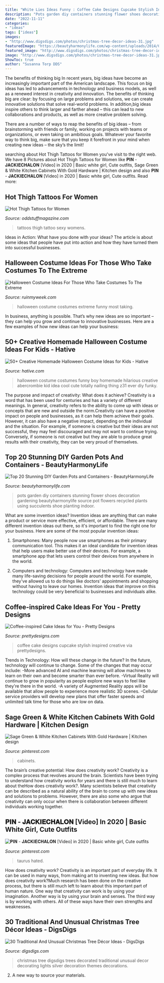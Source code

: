 ```yaml
---
title: "White Lies Ideas Funny : Coffee Cake Designs Cupcake Stylish Inspired Creative Via Prettydesigns"
description: "Pots garden diy containers stunning flower shoes decoration gardening beautyharmonylife source pot flowers recycled plants using succulents shoe planting indoor"
date: "2022-11-11"
categories:
- "ideas"
tags: ["ideas"]
images:
- "http://www.digsdigs.com/photos/christmas-tree-decor-ideas-31.jpg"
featuredImage: "https://beautyharmonylife.com/wp-content/uploads/2014/03/Gardening-Flower-Pots-Decoration-Ideas-with-shoes.jpg"
featured_image: "http://www.digsdigs.com/photos/christmas-tree-decor-ideas-31.jpg"
image: "http://www.digsdigs.com/photos/christmas-tree-decor-ideas-31.jpg"
ShowToc: true
author: "Susanna Torp DDS"
---
```



The benefits of thinking big
In recent years, big ideas have become an increasingly important part of the American landscape. This focus on big ideas has led to advancements in technology and business models, as well as a renewed interest in creativity and innovation.
The benefits of thinking big are clear: by focusing on large problems and solutions, we can create innovative solutions that solve real-world problems. In addition,big ideas inspire others to think larger and farther ahead – this can lead to new collaborations and products, as well as more creative problem solving.

There are a number of ways to reap the benefits of big ideas – from brainstorming with friends or family, working on projects with teams or organizations, or even taking on ambitious goals. Whatever your favorite way to think big, make sure that you keep it forefront in your mind when creating new ideas – the sky’s the limit!

	

		
searching about Hot Thigh Tattoos for Women you've visit to the right web. We have 8 Pictures about Hot Thigh Tattoos for Women like 𝐏𝐈𝐍 - 𝐉𝐀𝐂𝐊𝐈𝐄𝐂𝐇𝐀𝐋𝐎𝐍 [Video] in 2020 | Basic white girl, Cute outfits, Sage Green &amp; White Kitchen Cabinets With Gold Hardware | Kitchen design and also 𝐏𝐈𝐍 - 𝐉𝐀𝐂𝐊𝐈𝐄𝐂𝐇𝐀𝐋𝐎𝐍 [Video] in 2020 | Basic white girl, Cute outfits. Read more:
		
    
## Hot Thigh Tattoos For Women

<img loading=lazy src="http://oddstuffmagazine.com/wp-content/uploads/2014/01/thigh-tattoos-for-women-1.jpg" onerror="this.onerror=null;this.src='https://tse2.mm.bing.net/th?id=OIP.pUKn7jYyyl1bzzr61L3c0wHaLE&amp;pid=15.1';" alt="Hot Thigh Tattoos for Women">

_Source: oddstuffmagazine.com_

>tattoos thigh tattoo sexy womens. 

	

Ideas in Action: What have you done with your ideas?
The article is about some ideas that people have put into action and how they have turned them into successful businesses.

    
## Halloween Costume Ideas For Those Who Take Costumes To The Extreme

<img loading=lazy src="https://ruinmyweek.com/wp-content/uploads/2019/09/tk-halloween-costume-ideas-for-people-who-like-taking-their-costumes-to-the-extreme-20.jpg" onerror="this.onerror=null;this.src='https://tse3.mm.bing.net/th?id=OIP._Jt0SCeLFhkxlvya2Inx-QHaNL&amp;pid=15.1';" alt="Halloween Costume Ideas For Those Who Take Costumes To The Extreme">

_Source: ruinmyweek.com_

>halloween costume costumes extreme funny most taking. 

	

In business, anything is possible. That’s why new ideas are so important – they can help you grow and continue to innovative businesses. Here are a few examples of how new ideas can help your business: 

    
## 50+ Creative Homemade Halloween Costume Ideas For Kids - Hative

<img loading=lazy src="https://hative.com/wp-content/uploads/2014/03/costumes-for-kids/12-funny-boy-costume-idea.jpg" onerror="this.onerror=null;this.src='https://tse4.mm.bing.net/th?id=OIP.7Mct-EENO0S_vC3VxdPgXgHaH-&amp;pid=15.1';" alt="50+ Creative Homemade Halloween Costume Ideas for Kids - Hative">

_Source: hative.com_

>halloween costume costumes funny boy homemade hilarious creative abercrombie kid idea cool cute totally nailing thing z31 ever diy funky. 

	

The purpose and impact of creativity: What does it achieve?
Creativity is a word that has been used for centuries and has a variety of different meanings. In general, creativity refers to the ability to come up with ideas or concepts that are new and outside the norm.Creativity can have a positive impact on people and businesses, as it can help them achieve their goals. However, it can also have a negative impact, depending on the individual and the situation. For example, if someone is creative but their ideas are not successful, they may feel discouraged and may not want to continue trying. Conversely, if someone is not creative but they are able to produce great results with their creativity, they can be very proud of themselves.

    
## Top 20 Stunning DIY Garden Pots And Containers - BeautyHarmonyLife

<img loading=lazy src="https://beautyharmonylife.com/wp-content/uploads/2014/03/Gardening-Flower-Pots-Decoration-Ideas-with-shoes.jpg" onerror="this.onerror=null;this.src='https://tse2.mm.bing.net/th?id=OIP.Xkih-Qc1nAwsD6QrN0CIeAHaFi&amp;pid=15.1';" alt="Top 20 Stunning DIY Garden Pots and Containers - BeautyHarmonyLife">

_Source: beautyharmonylife.com_

>pots garden diy containers stunning flower shoes decoration gardening beautyharmonylife source pot flowers recycled plants using succulents shoe planting indoor. 

	

What are some invention ideas?
Invention ideas are anything that can make a product or service more effective, efficient, or affordable. There are many different invention ideas out there, so it's important to find the right one for your business. Here are some of the most popular invention ideas:
1. Smartphones: Many people now use smartphones as their primary communication tool. This makes it an ideal candidate for invention ideas that help users make better use of their devices. For example, a smartphone app that lets users control their devices from anywhere in the world.

2. Computers and technology: Computers and technology have made many life-saving decisions for people around the world. For example, they've allowed us to do things like doctors' appointments and shopping without having to leave our homes. Invention ideas that improve on this technology could be very beneficial to businesses and individuals alike.


    
## Coffee-inspired Cake Ideas For You - Pretty Designs

<img loading=lazy src="http://www.prettydesigns.com/wp-content/uploads/2015/01/Stylish-Coffee-Cake.jpg" onerror="this.onerror=null;this.src='https://tse1.mm.bing.net/th?id=OIP.nLhJ0YpTCUX3p6NC_DCSPwHaHl&amp;pid=15.1';" alt="Coffee-inspired Cake Ideas for You - Pretty Designs">

_Source: prettydesigns.com_

>coffee cake designs cupcake stylish inspired creative via prettydesigns. 

	

Trends in Technology: How will these change in the future?
In the future, technology will continue to change. Some of the changes that may occur include: 
-More advanced AI and machine learning will allow machines to learn on their own and become smarter than ever before.
-Virtual Reality will continue to grow in popularity as people explore new ways to feel like they're there in the world.
-A variety of Augmented Reality apps will be available that allow people to experience more realistic 3D scenes.
-Cellular service providers will develop new plans that offer faster speeds and unlimited talk time for those who are low on data.

    
## Sage Green &amp; White Kitchen Cabinets With Gold Hardware | Kitchen Design

<img loading=lazy src="https://i.pinimg.com/736x/fa/01/09/fa0109f1431ef6c7eeb9cf443dc2e8e5.jpg" onerror="this.onerror=null;this.src='https://tse1.mm.bing.net/th?id=OIP.XPZq0I4Ty7v4Q6TvX2JpIwHaLA&amp;pid=15.1';" alt="Sage Green &amp; White Kitchen Cabinets With Gold Hardware | Kitchen design">

_Source: pinterest.com_

>cabinets. 

	

The brain’s creative potential: How does creativity work?
Creativity is a complex process that revolves around the brain. Scientists have been trying to understand how creativity works for years and there is still much to learn about theHow does creativity work?. Many scientists believe that creativity can be described as a natural ability of the brain to come up with new ideas and solutions to problems. However, there are also some who argue that creativity can only occur when there is collaboration between different individuals working together.

    
## 𝐏𝐈𝐍 - 𝐉𝐀𝐂𝐊𝐈𝐄𝐂𝐇𝐀𝐋𝐎𝐍 [Video] In 2020 | Basic White Girl, Cute Outfits

<img loading=lazy src="https://i.pinimg.com/736x/9a/70/34/9a70343c48b3a0973bfa687658ce3de1.jpg" onerror="this.onerror=null;this.src='https://tse2.mm.bing.net/th?id=OIP.qWCBwv2JCT2nxmxj4yYPpwHaNK&amp;pid=15.1';" alt="𝐏𝐈𝐍 - 𝐉𝐀𝐂𝐊𝐈𝐄𝐂𝐇𝐀𝐋𝐎𝐍 [Video] in 2020 | Basic white girl, Cute outfits">

_Source: pinterest.com_

>taurus hated. 

	

How does creativity work?
Creativity is an important part of everyday life. It can be used in many ways, from making art to inventing new ideas. But how does creativity work?Much research has been done on the creative process, but there is still much left to learn about this important part of human nature. One way that creativity can work is by using your imagination. Another way is by using your brain and senses. The third way is by working with others. All of these ways have their own strengths and weaknesses.

    
## 30 Traditional And Unusual Christmas Tree Décor Ideas - DigsDigs

<img loading=lazy src="http://www.digsdigs.com/photos/christmas-tree-decor-ideas-31.jpg" onerror="this.onerror=null;this.src='https://tse3.mm.bing.net/th?id=OIP.Go4x-ep52yNLw4nCRNnkxwHaJ4&amp;pid=15.1';" alt="30 Traditional And Unusual Christmas Tree Décor Ideas - DigsDigs">

_Source: digsdigs.com_

>christmas tree digsdigs trees decorated traditional unusual decor decorating lights silver decoration themes decorations. 

	

2. A new way to source your materials.

